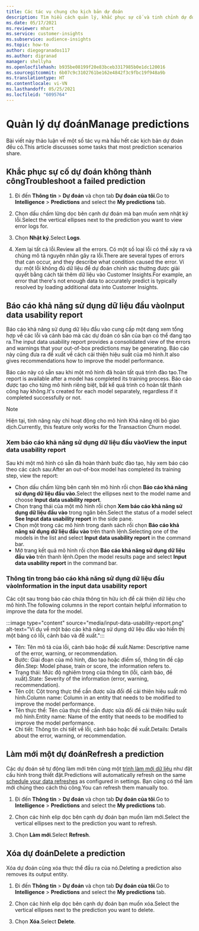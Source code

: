 ```yaml
---
title: Các tác vụ chung cho kịch bản dự đoán
description: Tìm hiểu cách quản lý, khắc phục sự cố và tinh chỉnh dự đoán.
ms.date: 05/17/2021
ms.reviewer: mhart
ms.service: customer-insights
ms.subservice: audience-insights
ms.topic: how-to
author: diegogranados117
ms.author: digranad
manager: shellyha
ms.openlocfilehash: b935be08199f20e83bceb3317985b0e1dc120016
ms.sourcegitcommit: 6b07c9c3102761be162e4842f3c9fbc19f948a9b
ms.translationtype: HT
ms.contentlocale: vi-VN
ms.lasthandoff: 05/25/2021
ms.locfileid: "6095764"
---
```

# <a name="manage-predictions"></a><span data-ttu-id="93229-103">Quản lý dự đoán</span><span class="sxs-lookup"><span data-stu-id="93229-103">Manage predictions</span></span>

<span data-ttu-id="93229-104">Bài viết này thảo luận về một số tác vụ mà hầu hết các kịch bản dự đoán đều có.</span><span class="sxs-lookup"><span data-stu-id="93229-104">This article discusses some tasks that most prediction scenarios share.</span></span>

## <a name="troubleshoot-a-failed-prediction"></a><span data-ttu-id="93229-105">Khắc phục sự cố dự đoán không thành công</span><span class="sxs-lookup"><span data-stu-id="93229-105">Troubleshoot a failed prediction</span></span>

1. <span data-ttu-id="93229-106">Đi đến **Thông tin** > **Dự đoán** và chọn tab **Dự đoán của tôi**.</span><span class="sxs-lookup"><span data-stu-id="93229-106">Go to **Intelligence** > **Predictions** and select the **My predictions** tab.</span></span>

1. <span data-ttu-id="93229-107">Chọn dấu chấm lửng dọc bên cạnh dự đoán mà bạn muốn xem nhật ký lỗi.</span><span class="sxs-lookup"><span data-stu-id="93229-107">Select the vertical ellipses next to the prediction you want to view error logs for.</span></span>

1. <span data-ttu-id="93229-108">Chọn **Nhật ký**.</span><span class="sxs-lookup"><span data-stu-id="93229-108">Select **Logs**.</span></span>

1. <span data-ttu-id="93229-109">Xem lại tất cả lỗi.</span><span class="sxs-lookup"><span data-stu-id="93229-109">Review all the errors.</span></span> <span data-ttu-id="93229-110">Có một số loại lỗi có thể xảy ra và chúng mô tả nguyên nhân gây ra lỗi.</span><span class="sxs-lookup"><span data-stu-id="93229-110">There are several types of errors that can occur, and they describe what condition caused the error.</span></span> <span data-ttu-id="93229-111">Ví dụ: một lỗi không đủ dữ liệu để dự đoán chính xác thường được giải quyết bằng cách tải thêm dữ liệu vào Customer Insights.</span><span class="sxs-lookup"><span data-stu-id="93229-111">For example, an error that there's not enough data to accurately predict is typically resolved by loading additional data into Customer Insights.</span></span>

## <a name="input-data-usability-report"></a><span data-ttu-id="93229-112">Báo cáo khả năng sử dụng dữ liệu đầu vào</span><span class="sxs-lookup"><span data-stu-id="93229-112">Input data usability report</span></span>

<span data-ttu-id="93229-113">Báo cáo khả năng sử dụng dữ liệu đầu vào cung cấp một dạng xem tổng hợp về các lỗi và cảnh báo mà các dự đoán có sẵn của bạn có thể đang tạo ra.</span><span class="sxs-lookup"><span data-stu-id="93229-113">The input data usability report provides a consolidated view of the errors and warnings that your out-of-box predictions may be generating.</span></span> <span data-ttu-id="93229-114">Báo cáo này cũng đưa ra đề xuất về cách cải thiện hiệu suất của mô hình.</span><span class="sxs-lookup"><span data-stu-id="93229-114">It also gives recommendations how to improve the model performance.</span></span>

<span data-ttu-id="93229-115">Báo cáo này có sẵn sau khi một mô hình đã hoàn tất quá trình đào tạo.</span><span class="sxs-lookup"><span data-stu-id="93229-115">The report is available after a model has completed its training process.</span></span> <span data-ttu-id="93229-116">Báo cáo được tạo cho từng mô hình riêng biệt, bất kể quá trình có hoàn tất thành công hay không.</span><span class="sxs-lookup"><span data-stu-id="93229-116">It's created for each model separately, regardless if it completed successfully or not.</span></span>

> [!NOTE]
> <span data-ttu-id="93229-117">Hiện tại, tính năng này chỉ hoạt động cho mô hình Khả năng rời bỏ giao dịch.</span><span class="sxs-lookup"><span data-stu-id="93229-117">Currently, this feature only works for the Transaction Churn model.</span></span>

### <a name="view-the-input-data-usability-report"></a><span data-ttu-id="93229-118">Xem báo cáo khả năng sử dụng dữ liệu đầu vào</span><span class="sxs-lookup"><span data-stu-id="93229-118">View the input data usability report</span></span>

<span data-ttu-id="93229-119">Sau khi một mô hình có sẵn đã hoàn thành bước đào tạo, hãy xem báo cáo theo các cách sau:</span><span class="sxs-lookup"><span data-stu-id="93229-119">After an out-of-box model has completed its training step, view the report:</span></span>
- <span data-ttu-id="93229-120">Chọn dấu chấm lửng bên cạnh tên mô hình rồi chọn **Báo cáo khả năng sử dụng dữ liệu đầu vào**.</span><span class="sxs-lookup"><span data-stu-id="93229-120">Select the ellipses next to the model name and choose **Input data usability report**.</span></span>
- <span data-ttu-id="93229-121">Chọn trạng thái của một mô hình rồi chọn **Xem báo cáo khả năng sử dụng dữ liệu đầu vào** trong ngăn bên.</span><span class="sxs-lookup"><span data-stu-id="93229-121">Select the status of a model select **See Input data usability report** in the side pane.</span></span>
- <span data-ttu-id="93229-122">Chọn một trong các mô hình trong danh sách rồi chọn **Báo cáo khả năng sử dụng dữ liệu đầu vào** trên thanh lệnh.</span><span class="sxs-lookup"><span data-stu-id="93229-122">Selecting one of the models in the list and select **Input data usability report** in the command bar.</span></span>
- <span data-ttu-id="93229-123">Mở trang kết quả mô hình rồi chọn **Báo cáo khả năng sử dụng dữ liệu đầu vào** trên thanh lệnh.</span><span class="sxs-lookup"><span data-stu-id="93229-123">Open the model results page and select **Input data usability report** in the command bar.</span></span>

### <a name="information-in-the-input-data-usability-report"></a><span data-ttu-id="93229-124">Thông tin trong báo cáo khả năng sử dụng dữ liệu đầu vào</span><span class="sxs-lookup"><span data-stu-id="93229-124">Information in the input data usability report</span></span>

<span data-ttu-id="93229-125">Các cột sau trong báo cáo chứa thông tin hữu ích để cải thiện dữ liệu cho mô hình.</span><span class="sxs-lookup"><span data-stu-id="93229-125">The following columns in the report contain helpful information to improve the data for the model.</span></span>

:::image type="content" source="media/input-data-usability-report.png" alt-text="Ví dụ về một báo cáo khả năng sử dụng dữ liệu đầu vào hiển thị một bảng có lỗi, cảnh báo và đề xuất.":::

- <span data-ttu-id="93229-127">Tên: Tên mô tả của lỗi, cảnh báo hoặc đề xuất.</span><span class="sxs-lookup"><span data-stu-id="93229-127">Name: Descriptive name of the error, warning, or recommendation.</span></span>
- <span data-ttu-id="93229-128">Bước: Giai đoạn của mô hình, đào tạo hoặc điểm số, thông tin đề cập đến.</span><span class="sxs-lookup"><span data-stu-id="93229-128">Step: Model phase, train or score, the information refers to.</span></span>
- <span data-ttu-id="93229-129">Trạng thái: Mức độ nghiêm trọng của thông tin (lỗi, cảnh báo, đề xuất).</span><span class="sxs-lookup"><span data-stu-id="93229-129">State: Severity of the information (error, warning, recommendation).</span></span>
- <span data-ttu-id="93229-130">Tên cột: Cột trong thực thể cần được sửa đổi để cải thiện hiệu suất mô hình.</span><span class="sxs-lookup"><span data-stu-id="93229-130">Column name: Column in an entity that needs to be modified to improve the model performance.</span></span>
- <span data-ttu-id="93229-131">Tên thực thể: Tên của thực thể cần được sửa đổi để cải thiện hiệu suất mô hình.</span><span class="sxs-lookup"><span data-stu-id="93229-131">Entity name: Name of the entity that needs to be modified to improve the model performance.</span></span>
- <span data-ttu-id="93229-132">Chi tiết: Thông tin chi tiết về lỗi, cảnh báo hoặc đề xuất.</span><span class="sxs-lookup"><span data-stu-id="93229-132">Details: Details about the error, warning, or recommendation.</span></span>

## <a name="refresh-a-prediction"></a><span data-ttu-id="93229-133">Làm mới một dự đoán</span><span class="sxs-lookup"><span data-stu-id="93229-133">Refresh a prediction</span></span>

<span data-ttu-id="93229-134">Các dự đoán sẽ tự động làm mới trên cùng một [trình làm mới dữ liệu](system.md#schedule-tab) như đặt cấu hình trong thiết đặt.</span><span class="sxs-lookup"><span data-stu-id="93229-134">Predictions will automatically refresh on the same [schedule your data refreshes](system.md#schedule-tab) as configured in settings.</span></span> <span data-ttu-id="93229-135">Bạn cũng có thể làm mới chúng theo cách thủ công.</span><span class="sxs-lookup"><span data-stu-id="93229-135">You can refresh them manually too.</span></span>

1. <span data-ttu-id="93229-136">Đi đến **Thông tin** > **Dự đoán** và chọn tab **Dự đoán của tôi**.</span><span class="sxs-lookup"><span data-stu-id="93229-136">Go to **Intelligence** > **Predictions** and select the **My predictions** tab.</span></span>

1. <span data-ttu-id="93229-137">Chọn các hình elip dọc bên cạnh dự đoán bạn muốn làm mới.</span><span class="sxs-lookup"><span data-stu-id="93229-137">Select the vertical ellipses next to the prediction you want to refresh.</span></span>

1. <span data-ttu-id="93229-138">Chọn **Làm mới**.</span><span class="sxs-lookup"><span data-stu-id="93229-138">Select **Refresh**.</span></span>

## <a name="delete-a-prediction"></a><span data-ttu-id="93229-139">Xóa dự đoán</span><span class="sxs-lookup"><span data-stu-id="93229-139">Delete a prediction</span></span>

<span data-ttu-id="93229-140">Xóa dự đoán cũng xóa thực thể đầu ra của nó.</span><span class="sxs-lookup"><span data-stu-id="93229-140">Deleting a prediction also removes its output entity.</span></span>

1. <span data-ttu-id="93229-141">Đi đến **Thông tin** > **Dự đoán** và chọn tab **Dự đoán của tôi**.</span><span class="sxs-lookup"><span data-stu-id="93229-141">Go to **Intelligence** > **Predictions** and select the **My predictions** tab.</span></span>

1. <span data-ttu-id="93229-142">Chọn các hình elip dọc bên cạnh dự đoán bạn muốn xóa.</span><span class="sxs-lookup"><span data-stu-id="93229-142">Select the vertical ellipses next to the prediction you want to delete.</span></span>

1. <span data-ttu-id="93229-143">Chọn **Xóa**.</span><span class="sxs-lookup"><span data-stu-id="93229-143">Select **Delete**.</span></span>
